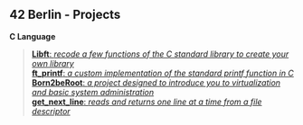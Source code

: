 
## 42 Berlin - Projects

**C Language** 
> [**Libft**: _recode a few functions of the C standard library to create your own library_](https://github.com/Tarcisio2code/42Berlin/tree/master/Projects/Libft)    
> [**ft_printf**: _a custom implementation of the standard printf function in C_](https://github.com/Tarcisio2code/42Berlin/tree/master/Projects/ft_printf)    
> [**Born2beRoot**: _a project designed to introduce you to virtualization and basic system administration_](https://github.com/Tarcisio2code/42Berlin/tree/master/Projects/Born2beRoot)    
> [**get_next_line**: _reads and returns one line at a time from a file descriptor_](https://github.com/Tarcisio2code/42Berlin/tree/master/Projects/get_next_line)    

